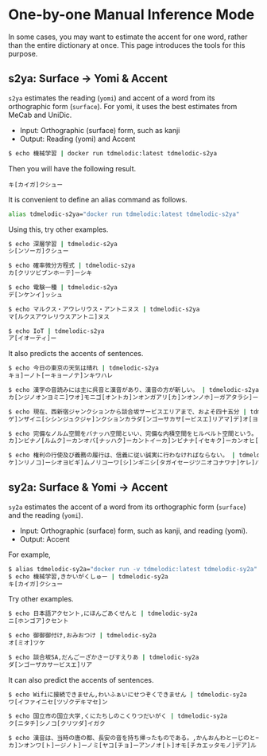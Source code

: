 # One-by-one Manual Inference Mode

In some cases, you may want to estimate the accent for one word,
rather than the entire dictionary at once.
This page introduces the tools for this purpose.

## s2ya: Surface -> Yomi & Accent

`s2ya` estimates the reading (`yomi`) and accent of a word from its orthographic form (`surface`).
For yomi, it uses the best estimates from MeCab and UniDic.

- Input: Orthographic (surface) form, such as kanji
- Output: Reading (yomi) and Accent

```sh
$ echo 機械学習 | docker run tdmelodic:latest tdmelodic-s2ya
```
Then you will have the following result.
```
キ[カイガ]クシュー
```

It is convenient to define an alias command as follows.
```sh
alias tdmelodic-s2ya="docker run tdmelodic:latest tdmelodic-s2ya"
```
Using this, try other examples.
```sh
$ echo 深層学習 | tdmelodic-s2ya
シ[ンソーガ]クシュー

$ echo 確率微分方程式 | tdmelodic-s2ya
カ[クリツビブンホーテ]ーシキ

$ echo 電験一種 | tdmelodic-s2ya
デ[ンケンイ]ッシュ

$ echo マルクス・アウレリウス・アントニヌス | tdmelodic-s2ya
マ[ルクスアウレリウスアントニ]ヌス

$ echo IoT | tdmelodic-s2ya
ア[イオーティ]ー
```

It also predicts the accents of sentences.
```sh
$ echo 今日の東京の天気は晴れ | tdmelodic-s2ya
キョ]ーノト[ーキョーノテ]ンキワハレ

$ echo 漢字の音読みには主に呉音と漢音があり、漢音の方が新しい。 | tdmelodic-s2ya
カ[ンジノオンヨミニ]ワオ]モニゴ[オントカ]ンオンガアリ[カ]ンオンノホ]ーガアタラシ]ー

$ echo 現在、西新宿ジャンクションから談合坂サービスエリアまで、およそ四十五分 | tdmelodic-s2ya
ゲ]ンザイニ[シシンジュクジャ]ンクションカラダ[ンゴーサカサ[ービスエ]リアマ]デ]オ[ヨソヨ]ンジュー[ゴ]フン

$ echo 完備なノルム空間をバナッハ空間といい、完備な内積空間をヒルベルト空間という。 | tdmelodic-s2ya
カ]ンビナノ[ルムク]ーカンオバ[ナッハク]ーカントイーカ]ンビナナ[イセキク]ーカンオヒ[ルベルトク]ーカントイウ

$ echo 権利の行使及び義務の履行は、信義に従い誠実に行わなければならない。 | tdmelodic-s2ya
ケ]ンリノコ]ーシオヨビギ]ムノリコーワ[シ]ンギニシ[タガイセージツニオコナワナ]ケレ]バナラナイ
```

## sy2a: Surface & Yomi -> Accent

`sy2a` estimates the accent of a word from its orthographic form (`surface`) and the reading (`yomi`).

- Input: Orthographic (surface) form, such as kanji, and reading (yomi).
- Output: Accent

For example,
```sh
$ alias tdmelodic-sy2a="docker run -v tdmelodic:latest tdmelodic-sy2a"
$ echo 機械学習,きかいがくしゅー | tdmelodic-sy2a
キ[カイガ]クシュー
```

Try other examples.
```sh
$ echo 日本語アクセント,にほんごあくせんと | tdmelodic-sy2a
ニ[ホンゴア]クセント

$ echo 御御御付け,おみおつけ | tdmelodic-sy2a
オ[ミオ]ツケ

$ echo 談合坂SA,だんごーざかさーびすえりあ | tdmelodic-sy2a
ダ[ンゴーザカサービスエ]リア
```

It can also predict the accents of sentences.
```sh
$ echo Wifiに接続できません,わいふぁいにせつぞくできません | tdmelodic-sy2a
ワ[イファイニセ[ツゾクデキマセ]ン

$ echo 国立市の国立大学,くにたちしのこくりつだいがく | tdmelodic-sy2a
ク[ニタチ]シノコ[クリツダ]イガク

$ echo 漢音は、当時の唐の都、長安の音を持ち帰ったものである。,かんおんわとーじのとーのみやこちょーあんのおとおもちかえったものである | tdmelodic-sy2a
カ]ンオンワ[ト]ージノト]ーノミ[ヤコ[チョ]ーアンノオ[ト]オモ[チカエッタモノ]デア]ル
```
